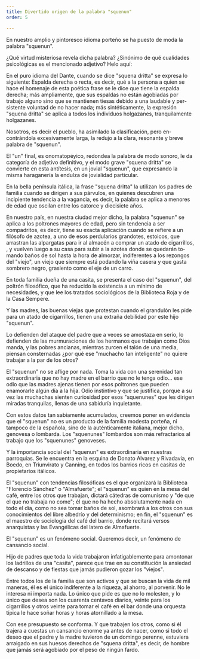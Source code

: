 ```yaml
---
title: Divertido origen de la palabra "squenun"
order: 5

---
```


En nuestro amplio y pintoresco idioma porteño se ha puesto de mo­da la palabra "squenun".

¿Qué virtud misteriosa revela dicha palabra? ¿Sinónimo de qué cua­lidades psicológicas es el mencionado adjetivo? Helo aquí:

En el puro idioma del Dante, cuando se dice "squena dritta" se ex­presa lo siguiente: Espalda derecha o recta, es decir, qué a la persona a quien se hace el homenaje de esta poética frase se le dice que tiene la es­palda derecha; más ampliamente, que sus espaldas no están agobiadas por trabajo alguno sino que se mantienen tiesas debido a una laudable y per­sistente voluntad de no hacer nada; más sintéticamente, la expresión "sque­na dritta" se aplica a todos los individuos holgazanes, tranquilamente hol­gazanes.

Nosotros, es decir el pueblo, ha asimilado la clasificación, pero en­contrándola excesivamente larga, la redujo a la clara, resonante y breve palabra de "squenun".

El "un" final, es onomatopéyico, redondea la palabra de modo so­noro, le da categoría de adjetivo definitivo, y el modo grave "squena drit­ta" se convierte en esta antítesis, en un jovial "squenun", que expresan­do la misma haraganería la endulza de jovialidad particular.

En la bella península itálica, la frase "squena dritta" la utilizan los padres de familia cuando se dirigen a sus párvulos, en quienes descubren una incipiente tendencia a la vagancia, es decir, la palabra se aplica a me­nores de edad que oscilan entre los catorce y diecisiete años.

En nuestro país, en nuestra ciudad mejor dicho, la palabra "sque­nun" se aplica a los poltrones mayores de edad, pero sin tendencia a ser compadritos, es decir, tiene su exacta aplicación cuando se refiere a un filósofo de azotea, a uno de esos perdularios grandotes, estoicos, que arras­tran las alpargatas para ir al almacén a comprar un atado de cigarrillos, , y vuelven luego a su casa para subir a la azotea donde se quedarán to­mando baños de sol hasta la hora de almorzar, indiferentes a los rezon­gos del "viejo", un viejo que siempre está podando la viña casera y que gasta sombrero negro, grasiento como el eje de un carro.

En toda familia dueña de una casita, se presenta el caso del "sque­nun", del poltrón filosófico, que ha reducido la existencia a un mínimo de necesidades, y que lee los tratados sociológicos de la Biblioteca Roja y de la Casa Sempere.

Y las madres, las buenas viejas que protestan cuando el grandulón les pide para un atado de cigarrillos, tienen una extraña debilidad por es­te hijo "squenun".

Lo defienden del ataque del padre que a veces se amostaza en serio, lo defienden de las murmuraciones de los hermanos que trabajan como Dios manda, y las pobres ancianas, mientras zurcen el talón de una me­dia, piensan consternadas ¿por qué ese "muchacho tan inteligente" no quiere trabajar a la par de los otros?

El "squenun" no se aflige por nada. Toma la vida con una sereni­dad tan extraordinaria que no hay madre en el barrio que no le tenga odio... ese odio que las madres ajenas tienen por esos poltrones que pue­den enamorarle algún día a la hija. Odio instintivo y que se justifica, por­que a su vez las muchachas sienten curiosidad por esos "squenunes" que les dirigen miradas tranquilas, llenas de una sabiduría inquietante.

Con estos datos tan sabiamente acumulados, creemos poner en evi­dencia que el "squenun" no es un producto de la familia modesta porte­ña, ni tampoco de la española, sino de la auténticamente italiana, mejor dicho, genovesa o lombarda. Los "squenunes" lombardos son más re­fractarios al trabajo que los "squenunes" genoveses.

Y la importancia social del "squenun" es extraordinaria en nuestras parroquias. Se le encuentra en la esquina de Donato Alvarez y Rivada­via, en Boedo, en Triunvirato y Canning, en todos los barrios ricos en casitas de propietarios itálicos.

El "squenun" con tendencias filosóficas es el que organizará la Bi­blioteca "Florencio Sánchez" o "Almafuerte"; el "squenun" es quien en la mesa del café, entre los otros que trabajan, dictará cátedras de co­munismo y "de que el que no trabaja no come"; él que no ha hecho ab­solutamente nada en todo el día, como no sea tomar baños de sol, asom­brará a los otros con sus conocimientos del libre albedrío y del determi­nismo; en fin, el "squenun" es el maestro de sociología del café del ba­rrio, donde recitará versos anarquistas y las Evangélicas del latero de Almafuerte.

El "squenun" es un fenómeno social. Queremos decir, un fenóme­no de cansancio social.

Hijo de padres que toda la vida trabajaron infatigablemente para amontonar los ladrillos de una "casita", parece que trae en su constitu­ción la ansiedad de descanso y de fiestas que jamás pudieron gozar los "viejos".

Entre todos los de la familia que son activos y que se buscan la vida de mil maneras, él es el único indiferente a la riqueza, al ahorro, al porve­nir. No le interesa ni importa nada. Lo único que pide es que no lo moles­ten, y lo único que desea son los cuarenta centavos diarios, veinte para los cigarrillos y otros veinte para tomar el café en el bar donde una or­questa típica le hace soñar horas y horas atornillado a la mesa.

Con ese presupuesto se conforma. Y que trabajen los otros, como si él trajera a cuestas un cansancio enorme ya antes de nacer, como si to­do el deseo que el padre y la madre tuvieron de un domingo perenne, es­tuviera arraigado en sus huesos derechos de "squena dritta", es decir, de hombre que jamás será agobiado por el peso de ningún fardo. 

